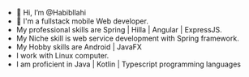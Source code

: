- 👋 Hi, I’m @Habibllahi
- 💞️ I'm a fullstack mobile Web developer. 
- My professional skills are Spring | Hilla | Angular | ExpressJS. 
- My Niche skill is web service development with Spring framework. 
- My Hobby skills are Android | JavaFX
- I work with Linux computer.
- I am proficient in Java | Kotlin | Typescript programming languages
<!---
Habibllahi/Habibllahi is a ✨ special ✨ repository because its `README.md` (this file) appears on your GitHub proYou can click the Preview link to take a look at your changes.
--->
